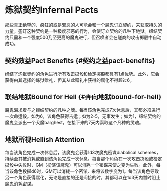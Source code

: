 # 炼狱契约Infernal Pacts

那些真正绝望的、疯狂的或是邪恶的人可能会和一个魔鬼订立契约，来获取持久的力量。签订这种契约是一种极度邪恶的行为，会使订立契约的凡种下地狱。缔结契约只需和一个强度500乃至更高的魔鬼进行，但召唤者会在磋商的攻击掷骰中自动成功。

## 契约效益Pact Benefits {#契约之益pact-benefits}

缔结了炼狱契约的角色进行所有攻击掷骰和检定掷骰都具有1点优势。此外，它会获得由其选择的炼狱赠礼，但其从此赠礼中获得的腐化不得超过6。

## 联结地狱Bound for Hell {#奔向地狱bound-for-hell}

魔鬼渴求着与之缔结契约的凡种之魂。每当该角色完成7次休息后，其都必须进行一次命运骰。如为6，该角色获得吉运；如为2-5，无事发生；如为1，缔结契约的魔鬼会派出一个犬魔barghest，在接下来的7天内索取这个凡种的灵魂。

## 地狱所视Hellish Attention

每当该角色完成一次休息后，该魔鬼会获得1d3次魔鬼密谋diabolical
schemes，持续至其被消耗或直到该角色完成一次休息。每当那个角色在一次攻击掷骰或检定掷骰中失败时，GM（扮演该魔鬼）可以消耗一个密谋来使之变为失败。此外，每当该角色投掷d6时，GM可以消耗一个密谋，来将该数字变为1。每当该角色导致另一个角色获得腐化，无论是直接的还是间接的时，其都可以在1d3天内暂时阻止魔鬼消耗密谋。
